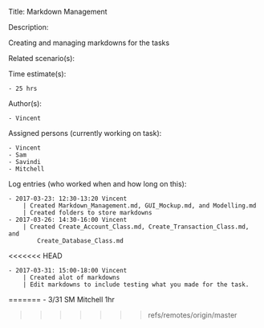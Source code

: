 Title: Markdown Management

Description:

  Creating and managing markdowns for the tasks
  
Related scenario(s):

  
  
Time estimate(s):

    - 25 hrs

Author(s):

    - Vincent

Assigned persons (currently working on task):

    - Vincent
    - Sam
    - Savindi
    - Mitchell

Log entries (who worked when and how long on this):

	- 2017-03-23: 12:30-13:20 Vincent
		| Created Markdown_Management.md, GUI_Mockup.md, and Modelling.md
		| Created folders to store markdowns
    - 2017-03-26: 14:30-16:00 Vincent
		| Created Create_Account_Class.md, Create_Transaction_Class.md, and
		    Create_Database_Class.md
<<<<<<< HEAD
			
	- 2017-03-31: 15:00-18:00 Vincent
		| Created alot of markdowns
		| Edit markdowns to include testing what you made for the task.
=======
    - 3/31 SM Mitchell 1hr
>>>>>>> refs/remotes/origin/master

